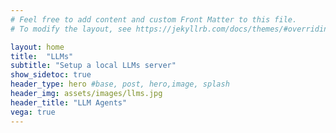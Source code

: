 ```yaml
---
# Feel free to add content and custom Front Matter to this file.
# To modify the layout, see https://jekyllrb.com/docs/themes/#overriding-theme-defaults

layout: home
title:  "LLMs"
subtitle: "Setup a local LLMs server"
show_sidetoc: true
header_type: hero #base, post, hero,image, splash
header_img: assets/images/llms.jpg
header_title: "LLM Agents"
vega: true
---
```




